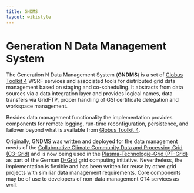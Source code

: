 ```yaml
---
title: GNDMS
layout: wikistyle
---
```


Generation N Data Management System
===================================

The Generation N Data Management System (**GNDMS**) is a set of [Globus
Toolkit 4](http://www.globus.org) WSRF services and associated tools
for distributed grid data management based on staging and
co-scheduling. It abstracts from data sources via a data integration
layer and provides logical names, data transfers via GridFTP, proper
handling of GSI certificate delegation and workspace management.

Besides data management functionality the implementation provides
components for remote logging, run-time reconfiguration, persistence,
and failover beyond what is available from [Globus Toolkit
4](http://www.globus.org).

Originally, GNDMS was written and deployed for the data management
needs of the [Collaborative Climate Community Data and Processing Grid
(C3-Grid)](http://www.c3grid.de) and is now being used in the
[Plasma-Technologie-Grid (PT-Grid)](http://www.pt-grid.de) as part of
the German [D-Grid](http://www.dgrid.de) grid computing initiative.
Nevertheless, the implementation is flexible and has been written for
reuse by other grid projects with similiar data management
requirements. Core components may be of use to developers of non-data
management GT4 services as well.

